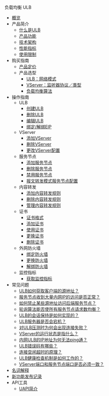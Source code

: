 <div class="sidebar_title icon__ulb"> 负载均衡 ULB</div>

* [概览](network/ulb/overview)
* 产品简介
    * [什么是ULB](network/ulb/intro/whatisulb)
    * [产品功能](network/ulb/intro/function)
    * [技术架构](network/ulb/intro/architecture)
    * [性能指标](network/ulb/intro/performance)
    * [使用限制](network/ulb/intro/limit)
* 购买指南
    * [产品定价](network/ulb/fast/price)
    * 产品选型
        * [ULB：网络模式](network/ulb/fast/createulb/networktype)
        * [VServer：监听器协议／类型](network/ulb/fast/createulb/vservertype)
        * [负载均衡算法](network/ulb/fast/createulb/algorithm)
* 操作指南
    * ULB
        * [创建ULB](network/ulb/guide/ulb/createulb)
        * [删除ULB](network/ulb/guide/ulb/deleteulb)
        * [编辑ULB](network/ulb/guide/ulb/editulb)
        * [绑定/解绑EIP](network/ulb/guide/ulb/eip)
    * VServer
        * [添加VServer](network/ulb/guide/vserver/createvserver)
        * [删除VServer](network/ulb/guide/vserver/deletevserver)
        * [更改VServer配置](network/ulb/guide/vserver/editvserver)
    * 服务节点
        * [添加服务节点](network/ulb/guide/realserver/addrealserver)
        * [删除服务节点](network/ulb/guide/realserver/deleterealserver)
        * [禁用服务节点](network/ulb/guide/realserver/disablerealserver)
        * [报文转发模式服务节点配置](network/ulb/guide/realserver/editrealserver)
    * 内容转发
        * [添加内容转发规则](network/ulb/guide/forwardpolicy/addrule)
        * [删除内容转发规则](network/ulb/guide/forwardpolicy/deleterule)
        * [管理内容转发规则](network/ulb/guide/forwardpolicy/editrule)
    * 证书
        * [证书格式](network/ulb/guide/certificate/certificateformat)
        * [添加证书](network/ulb/guide/certificate/addcertificate)
        * [使用证书](network/ulb/guide/certificate/use)
        * [更换证书](network/ulb/guide/certificate/replacecertificate)
        * [删除证书](network/ulb/guide/certificate/deletecertificate)
    * 外网防火墙
        * [绑定防火墙](network/ulb/guide/firewall/bindfirewall)
        * [更换防火墙](network/ulb/guide/firewall/updatefirewall)
        * [解绑防火墙](network/ulb/guide/firewall/unbindfirewall)
    * 监控指标
        * [获取监控指标](network/ulb/guide/ulbmonitor/getmonitoring)
* 常见问题
    * [ULB如何获取客户端的源地址？](network/ulb/faq/sourceip)
    * [服务节点收到大量内网IP的访问是否正常？](network/ulb/faq/intranetip)
    * [如何禁止某些源地址访问后端服务节点？](network/ulb/faq/firewall)
    * [轮询算法能否使所有服务节点请求数均衡？](network/ulb/faq/pollingalgorithm)
    * [ULB的会话保持是如何实现的？](network/ulb/faq/session)
    * [ULB服务器是否会宕机？](network/ulb/faq/ulbserver)
    * [对ULB压测时为何会出现连接失败？](network/ulb/faq/pressuretest)
    * [VServer的运行状态是指什么？](network/ulb/faq/vserverstatus)
    * [内网ULB的IP地址为何无法ping通？](network/ulb/faq/ping)
    * [ULB错误码有哪些？](network/ulb/faq/errorcode)
    * [连接空闲超时的原理？](network/ulb/faq/idletimeout)
    * [ULB健康检查机制是如何工作的？](network/ulb/faq/ulbhealthcheck)
    * [VServer端口和服务节点端口是否必须一致？](network/ulb/faq/vserverport)
* [名词解释](network/ulb/glossary)
* [新功能发布记录](network/ulb/newfunctions)    
* API工具
    * [UAPI简介](network/ulb/api/uapi)  
    
    
        
